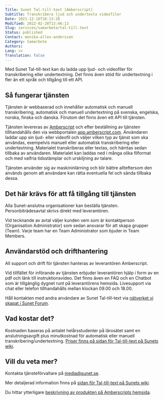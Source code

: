 ```yaml
---
Title: Sunet Tal-till-text [Amberscript]
Subtitle: Transkribera ljud och undertexta videofiler
Date: 2021-12-16T16:13:28
Modified: 2022-02-28T13:46:13
Slug: services/samarbete/tal-till-text
Status: published
Contact: monika-allov-andersson
Category: Samarbete
Authors: 
Lang: sv
Translation: false
---
```


Med Sunet Tal-till-text kan du ladda upp ljud- och videofiler för transkribering eller undertextning. Det finns även stöd för undertextning i fler än ett språk och tillgång till ett API.

Så fungerar tjänsten
--------------------

Tjänsten är webbaserad och innehåller automatisk och manuell transkribering, automatisk och manuell undertextning på svenska, engelska, norska, finska och danska. Förutom det finns även ett API till tjänsten.

Tjänsten levereras av [Amberscript](https://www.amberscript.com/sv/) och efter beställning av tjänsten tillhandahålls den via webbportalen [app.amberscript.com](https://app.amberscript.com/). Användaren laddar upp sin ljud- eller videofil och väljer vilken typ av tjänst som ska användas, exempelvis manuell eller automatisk transkribering eller undertextning. Materialet transkriberas eller textas, och hämtas sedan tillbaka av användaren. Materialet kan laddas ned i många olika filformat och med valfria tidsstämplar och urskiljning av talare.

Tjänsten använder sig av maskininlärning och blir bättre allteftersom den används genom att användare kan rätta eventuella fel och sända tillbaka dessa.

Det här krävs för att få tillgång till tjänsten
-----------------------------------------------

Alla Sunet-anslutna organisationer kan beställa tjänsten. Personbiträdesavtal skrivs direkt med leverantören.

Vid tecknande av avtal väljer kunden vem som är kontaktperson (Organisation Administrator) som sedan ansvarar för att skapa grupper (Team). Varje team har en Team Administrator som bjuder in Team Members.

Användarstöd och drifthantering
-------------------------------

All support och drift för tjänsten hanteras av leverantören Amberscript.

Vid tillfället för införande av tjänsten erbjuder leverantören hjälp i form av en pdf och länk till instruktionsvideo. Det finns även en FAQ och en Chatbot som är tillgänglig dygnet runt på leverantörens hemsida. Livesupport via chat eller telefon tillhandahålls mellan klockan 09.00 och 18.00.

Håll kontakten med andra användare av Sunet Tal-till-text via [nätverket vi skapat i Sunet Forum](https://forum.sunet.se/s/tal-till-text/).

Vad kostar det?
---------------

Kostnaden baseras på antalet helårsstudenter på lärosätet samt en anslutningsavgift plus minutkostnad för automatisk eller manuell transkribering/undertextning. [Priser finns på sidan för Tal-till-text på Sunets wiki](https://wiki.sunet.se/pages/viewpage.action?pageId=112166411).

Vill du veta mer?
-----------------

Kontakta tjänsteförvaltare på [media@sunet.se](mailto:media@sunet.se).

Mer detaljerad information finns på [sidan för Tal-till-text på Sunets wiki](https://wiki.sunet.se/display/Taltilltext).

Du hittar ytterligare [beskrivning av produkten på Amberscripts hemsida](https://www.amberscript.com).

